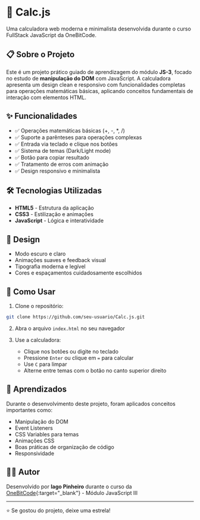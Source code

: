 # 🧮 Calc.js

Uma calculadora web moderna e minimalista desenvolvida durante o curso FullStack JavaScript da OneBitCode.

## 📋 Sobre o Projeto

Este é um projeto prático guiado de aprendizagem do módulo **JS-3**, focado no estudo de **manipulação do DOM** com JavaScript. A calculadora apresenta um design clean e responsivo com funcionalidades completas para operações matemáticas básicas, aplicando conceitos fundamentais de interação com elementos HTML.

## ✨ Funcionalidades

- ✅ Operações matemáticas básicas (+, -, *, /)
- ✅ Suporte a parênteses para operações complexas
- ✅ Entrada via teclado e clique nos botões
- ✅ Sistema de temas (Dark/Light mode)
- ✅ Botão para copiar resultado
- ✅ Tratamento de erros com animação
- ✅ Design responsivo e minimalista

## 🛠️ Tecnologias Utilizadas

- **HTML5** - Estrutura da aplicação
- **CSS3** - Estilização e animações
- **JavaScript** - Lógica e interatividade

## 🎨 Design

- Modo escuro e claro
- Animações suaves e feedback visual
- Tipografia moderna e legível
- Cores e espaçamentos cuidadosamente escolhidos

## 🚀 Como Usar

1. Clone o repositório:
```bash
git clone https://github.com/seu-usuario/Calc.js.git
```

2. Abra o arquivo `index.html` no seu navegador

3. Use a calculadora:
   - Clique nos botões ou digite no teclado
   - Pressione `Enter` ou clique em `=` para calcular
   - Use `C` para limpar
   - Alterne entre temas com o botão no canto superior direito

## 📝 Aprendizados

Durante o desenvolvimento deste projeto, foram aplicados conceitos importantes como:

- Manipulação do DOM
- Event Listeners
- CSS Variables para temas
- Animações CSS
- Boas práticas de organização de código
- Responsividade

## 👨‍💻 Autor

Desenvolvido por **Iago Pinheiro** durante o curso da [OneBitCode](https://onebitcode.com/){:target="_blank"} - Módulo JavaScript III

---

⭐ Se gostou do projeto, deixe uma estrela!
